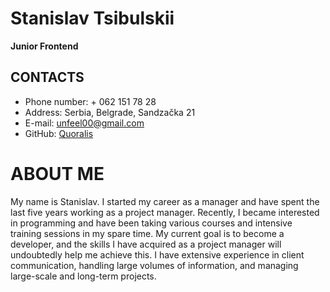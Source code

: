 # Stanislav Tsibulskii

**Junior Frontend**


## CONTACTS

* Phone number: + 062 151 78 28
* Address: Serbia, Belgrade, Sandzačka 21
* E-mail: unfeel00@gmail.com
* GitHub: [Quoralis](https://github.com/Quoralis)

# **ABOUT ME**

My name is Stanislav. I started my career as a manager and have spent the last five years working as a project manager.
Recently, I became interested in programming and have been taking various courses and intensive training sessions in my
spare time. My current goal is to become a developer, and the skills I have acquired as a project manager will
undoubtedly help me achieve this. I have extensive experience in client communication, handling large volumes of
information, and managing large-scale and long-term projects.